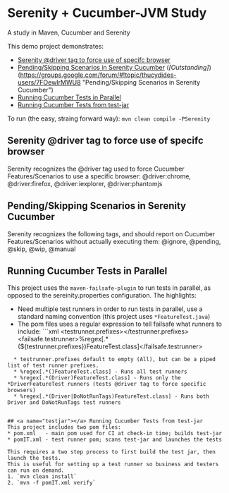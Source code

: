 # Serenity + Cucumber-JVM Study
A study in Maven, Cucumber and Serenity

This demo project demonstrates:
* [Serenity @driver tag to force use of specifc browser](#driver)
* [Pending/Skipping Scenarios in Serenity Cucumber](#dontrun) (*[Outstanding]*)(https://groups.google.com/forum/#!topic/thucydides-users/7FOewIrMWU8 "Pending/Skipping Scenarios in Serenity Cucumber")
* [Running Cucumber Tests in Parallel](#parallel)
* [Running Cucumber Tests from test-jar](#testjar)

To run (the easy, straing forward way):
`mvn clean compile -PSerenity`


## <a name="driver"></a> Serenity @driver tag to force use of specifc browser
Serenity recognizes the @driver tag used to force Cucumber Features/Scenarios to use a specific browser:
@driver:chrome, @driver:firefox, @driver:iexplorer, @driver:phantomjs


## <a name="dontrun"></a> Pending/Skipping Scenarios in Serenity Cucumber
Serenity recognizes the following tags, and should report on Cucumber Features/Scenarios without actually executing them:
@ignore, @pending, @skip, @wip, @manual


## <a name="parallel"></a> Running Cucumber Tests in Parallel
This project uses the `maven-failsafe-plugin` to run tests in parallel, as opposed to the sereinity.properties configuration.  The highlights:
* Need multiple test runners in order to run tests in parallel, use a standard naming convention
(this project uses `*FeatureTest.java`)
* The pom files uses a regular expression to tell failsafe what runners to include:  ```xml
<testrunner.prefixes></testrunner.prefixes>
<failsafe.testrunner>%regex[.*(${testrunner.prefixes})FeatureTest.class]</failsafe.testrunner>
```
  * testrunner.prefixes default to empty (All), but can be a piped list of test runner prefixes.
  * %regex[.*()FeatureTest.class] - Runs all test runners
  * %regex[.*(Driver)FeatureTest.class] - Runs only the *DriverFeatureTest runners (tests @driver tag to force specific browsers)
  * %regex[.*(Driver|DoNotRunTags)FeatureTest.class] - Runs both Driver and DoNotRunTags test runners


## <a name="testjar"></a> Running Cucumber Tests from test-jar
This project includes two pom files:
* pom.xml   - main pom used for CI at check-in time; builds test-jar
* pomIT.xml - test runner pom; scans test-jar and launches the tests

This requires a two step process to first build the test jar, then launch the tests.
This is useful for setting up a test runner so business and testers can run on demand.
1. `mvn clean install`
2. `mvn -f pomIT.xml verify`


